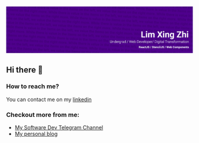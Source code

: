 [![Header](https://raw.githubusercontent.com/limxingzhi/limxingzhi/master/assets/banner.png "Header")](https://xingzhi.dev/)

## Hi there 👋

### How to reach me?

You can contact me on my [linkedin](https://www.linkedin.com/in/limxingzhi/)

### Checkout more from me:

- [My Software Dev Telegram Channel](https://t.me/devopsstuff)
- [My personal blog](https://xingzhi.dev/blog)
